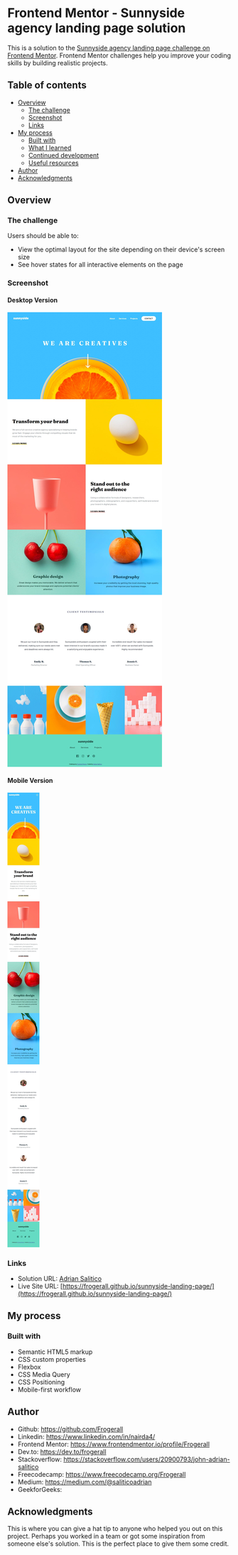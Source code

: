 # Frontend Mentor - Sunnyside agency landing page solution

This is a solution to the [Sunnyside agency landing page challenge on Frontend Mentor](https://www.frontendmentor.io/challenges/sunnyside-agency-landing-page-7yVs3B6ef). Frontend Mentor challenges help you improve your coding skills by building realistic projects.

## Table of contents

- [Overview](#overview)
  - [The challenge](#the-challenge)
  - [Screenshot](#screenshot)
  - [Links](#links)
- [My process](#my-process)
  - [Built with](#built-with)
  - [What I learned](#what-i-learned)
  - [Continued development](#continued-development)
  - [Useful resources](#useful-resources)
- [Author](#author)
- [Acknowledgments](#acknowledgments)

## Overview

### The challenge

Users should be able to:

- View the optimal layout for the site depending on their device's screen size
- See hover states for all interactive elements on the page

### Screenshot

#### Desktop Version

![](images/desktop-sunny.jpeg)

#### Mobile Version

![](images/mobile-sunny.jpeg)

### Links

- Solution URL: [Adrian Salitico](https://salproj.tech)
- Live Site URL: [https://frogerall.github.io/sunnyside-landing-page/](https://frogerall.github.io/sunnyside-landing-page/)

## My process

### Built with

- Semantic HTML5 markup
- CSS custom properties
- Flexbox
- CSS Media Query
- CSS Positioning
- Mobile-first workflow

## Author

- Github: https://github.com/Frogerall
- Linkedin: https://www.linkedin.com/in/nairda4/
- Frontend Mentor: https://www.frontendmentor.io/profile/Frogerall
- Dev.to: https://dev.to/frogerall
- Stackoverflow: https://stackoverflow.com/users/20900793/john-adrian-salitico
- Freecodecamp: https://www.freecodecamp.org/Frogerall
- Medium: https://medium.com/@saliticoadrian
- GeekforGeeks:

## Acknowledgments

This is where you can give a hat tip to anyone who helped you out on this project. Perhaps you worked in a team or got some inspiration from someone else's solution. This is the perfect place to give them some credit.
